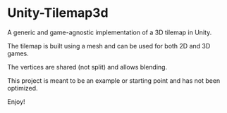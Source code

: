# Unity-Tilemap3d
A generic and game-agnostic implementation of a 3D tilemap in Unity.

The tilemap is built using a mesh and can be used for both 2D and 3D games.

The vertices are shared (not split) and allows blending. 

This project is meant to be an example or starting point and has not been optimized. 

Enjoy!
